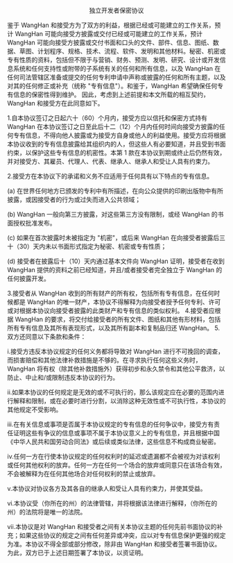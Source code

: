 <div align="center">独立开发者保密协议</div>

鉴于 WangHan 和接受方为了双方的利益，根据已经或可能建立的工作关系，预计 WangHan 可能向接受方披露或交付已经或可能建立的工作关系，预计 WangHan 可能向接受方披露或交付书面和口头的文件、部件、信息、图纸、数据、草图、计划程序、规格、技术、流程、软件、发明和其他材料。秘密、机密或专有性质的资料，包括但不限于与营销、财务、预测、发明、研究、设计或开发信息系统和任何支持性或附带的子系统有关的任何和所有信息，以及 WangHan 在任何司法管辖区准备或提交的任何专利申请中声称或披露的任何和所有主题，以及对其的任何修正或补充（统称 "专有信息"）。和鉴于，WangHan 希望确保任何专有信息的保密性得到维护。
因此，考虑到上述前提和本文所载的相互契约，WangHan 和接受方在此同意如下。

1.自本协议签订之日起六十（60）个月内，接受方应以信托和保密方式持有 WangHan 在本协议签订之日至此后十二（12）个月内任何时间向接受方披露的任何专有信息，不得向他人披露或为接受方自身或他人的利益使用。接受方应将根据本协议收到的专有信息披露给其组织内的人，但这些人有必要知道，并且受到书面约束，以保护这些专有信息的机密性。本第 1 款在本协议到期或终止后仍然有效，并对接受方、其雇员、代理人、代表、继承人、继承人和受让人具有约束力。

2.接受方在本协议下的承诺和义务不应适用于任何具有以下特点的专有信息。

(a) 在世界任何地方已颁发的专利中有所描述，在向公众提供的印刷出版物中有所披露，或因接受者的行为或过失而进入公共领域；

(b) WangHan 一般向第三方披露，对这些第三方没有限制，或经 WangHan 的书面授权批准发布。

(c) 如果在首次披露时未被指定为 "机密"，或后来 WangHan 在向接受者披露后三十（30）天内未以书面形式指定为秘密、机密或专有性质；

(d) 接受者在披露后十（10）天内通过基本文件向 WangHan 证明，接受者在收到 WangHan 提供的资料之前已经知道，并且/或者接受者完全独立于 WangHan 的任何披露开发。

3.接受者从 WangHan 收到的所有财产的所有权，包括所有专有信息，在任何时候都是 WangHan 的唯一财产，本协议不得解释为向接受者授予任何专利、许可或对根据本协议向接受者披露的此类财产和专有信息的类似权利。 4.接受者应根据 WangHan 的要求，将交付给接受者的所有文件、图纸和其他有形材料，包括所有专有信息及其所有表现形式，以及其所有副本和复制品归还 WangHan。 5.双方还同意以下条款和条件：

i.接受方违反本协议规定的任何义务都将导致对 WangHan 进行不可挽回的调查，而损害赔偿和其他法律补救措施是不够的。在寻求执行任何这些义务时，WangHan 将有权（除其他补救措施外）获得初步和永久禁令和其他公平救济，以防止、中止和/或限制违反本协议的行为。

ii.如果本协议的任何规定是无效的或不可执行的，那么该规定应在必要的范围内进行解释和限制，或在必要时进行分割，以消除这种无效性或不可执行性，本协议的其他规定不受影响。

iii.在有关信息或事项是否属于本协议规定的专有信息的任何争议中，接受方有责任证明这些有争议的信息或事项不属于本协议意义上的专有信息，并且根据中国《中华人民共和国劳动合同法》或后续或类似法律，这些信息不构成商业秘密。

iv.任何一方在行使本协议规定的任何权利时的延迟或遗漏都不会被视为对该权利或任何其他权利的放弃。任何一方在任何一个场合的放弃或同意只在该场合有效，不会被解释为在任何其他场合对任何权利的禁止或放弃。

v.本协议对协议各方及其各自的继承人和受让人具有约束力，并使其受益。

vi.本协议受（你所在的州）的法律管辖，并将根据该法律进行解释，（你所在的州）的法院将是唯一的法院。

vii.本协议是对 WangHan 和接受者之间有关本协议主题的任何先前书面协议的补充；如果这些协议的规定之间有任何差异或冲突，应以对专有信息保护更强的规定为准。本协议不得全部或部分修改，除非由 WangHan 和接受者签署书面协议。
为此，双方已于上述日期签署了本协议，以资证明。
